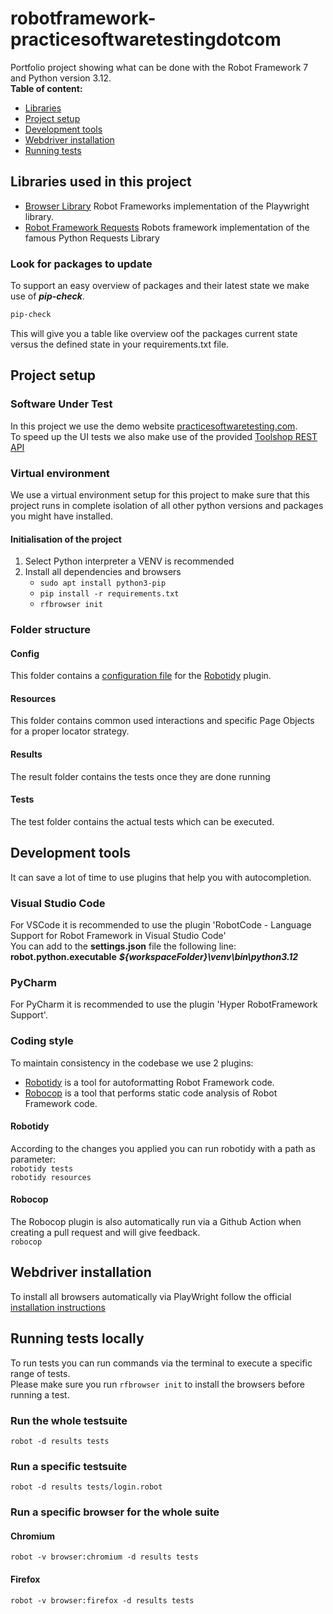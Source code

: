 # robotframework-practicesoftwaretestingdotcom
Portfolio project showing what can be done with the Robot Framework 7 and Python version 3.12.  
 **Table of content:**
 - [Libraries](#libraries-used-in-this-project)
 - [Project setup](#project-setup)
 - [Development tools](#development-tools)
 - [Webdriver installation](#webdriver-installation)
 - [Running tests](#running-tests-locally)
 
## Libraries used in this project
- [Browser Library](https://marketsquare.github.io/robotframework-browser/Browser.html) Robot Frameworks implementation of the Playwright library.
- [Robot Framework Requests]() Robots framework implementation of the famous Python Requests Library

### Look for packages to update
To support an easy overview of packages and their latest state we make use of ***pip-check***.
``` bash
pip-check
```
This will give you a table like overview oof the packages current state versus the defined state in your requirements.txt file.

## Project setup

### Software Under Test
In this project we use the demo website [practicesoftwaretesting.com](https://practicesoftwaretesting.com).  
To speed up the UI tests we also make use of the provided [Toolshop REST API](https://api.practicesoftwaretesting.com/api/documentation#/)

### Virtual environment
We use a virtual environment setup for this project to make sure that this project runs in complete isolation of all other python versions and packages you might have installed.  

#### Initialisation of the project
1. Select Python interpreter a VENV is recommended
2. Install all dependencies and browsers
   - ```sudo apt install python3-pip```
   - ```pip install -r requirements.txt```
   - ```rfbrowser init```  

### Folder structure

#### Config
This folder contains a [configuration file](./config/pyproject.toml) for the [Robotidy](#robotidy-) plugin.

#### Resources
This folder contains common used interactions and specific Page Objects for a proper locator strategy.

#### Results
The result folder contains the tests once they are done running

#### Tests
The test folder contains the actual tests which can be executed.

## Development tools
It can save a lot of time to use plugins that help you with autocompletion.

### Visual Studio Code
For VSCode it is recommended to use the plugin 'RobotCode - Language Support for Robot Framework in Visual Studio Code'  
You can add to the **settings.json** file the following line: **robot.python.executable** ***${workspaceFolder}\venv\bin\python3.12***

### PyCharm
For PyCharm it is recommended to use the plugin 'Hyper RobotFramework Support'.

### Coding style
To maintain consistency in the codebase we use 2 plugins:
- [Robotidy](https://robotidy.readthedocs.io/en/stable/index.html) is a tool for autoformatting Robot Framework code.
- [Robocop](https://robocop.readthedocs.io/en/stable/) is a tool that performs static code analysis of Robot Framework code.

#### Robotidy  
According to the changes you applied you can run robotidy with a path as parameter:  
```robotidy tests```  
```robotidy resources```  

#### Robocop
The Robocop plugin is also automatically run via a Github Action when creating a pull request and will give feedback.  
```robocop ```

## Webdriver installation
To install all browsers automatically via PlayWright follow the official [installation instructions](https://docs.robotframework.org/docs/different_libraries/browser#installation-instructions)   

## Running tests locally
To run tests you can run commands via the terminal to execute a specific range of tests.  
Please make sure you run ```rfbrowser init``` to install the browsers before running a test.
### Run the whole testsuite
```robot -d results tests```

### Run a specific testsuite
```robot -d results tests/login.robot```

### Run a specific browser for the whole suite

#### Chromium
```robot -v browser:chromium -d results tests```  
#### Firefox
```robot -v browser:firefox -d results tests```  